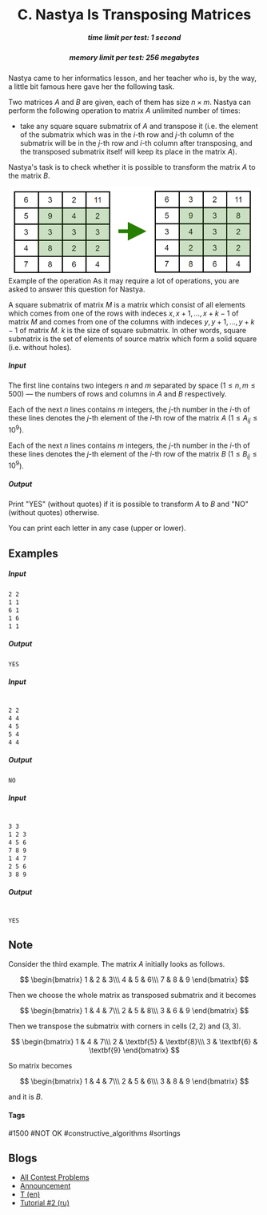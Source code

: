 <h1 style='text-align: center;'> C. Nastya Is Transposing Matrices</h1>

<h5 style='text-align: center;'>time limit per test: 1 second</h5>
<h5 style='text-align: center;'>memory limit per test: 256 megabytes</h5>

Nastya came to her informatics lesson, and her teacher who is, by the way, a little bit famous here gave her the following task.

Two matrices $A$ and $B$ are given, each of them has size $n \times m$. Nastya can perform the following operation to matrix $A$ unlimited number of times: 

* take any square square submatrix of $A$ and transpose it (i.e. the element of the submatrix which was in the $i$-th row and $j$-th column of the submatrix will be in the $j$-th row and $i$-th column after transposing, and the transposed submatrix itself will keep its place in the matrix $A$).

Nastya's task is to check whether it is possible to transform the matrix $A$ to the matrix $B$.

 ![](images/5d3b3e96ef831c4976c9a627ebd526d718dd362b.png) Example of the operation As it may require a lot of operations, you are asked to answer this question for Nastya.

A square submatrix of matrix $M$ is a matrix which consist of all elements which comes from one of the rows with indeces $x, x+1, \dots, x+k-1$ of matrix $M$ and comes from one of the columns with indeces $y, y+1, \dots, y+k-1$ of matrix $M$. $k$ is the size of square submatrix. In other words, square submatrix is the set of elements of source matrix which form a solid square (i.e. without holes).

##### Input

The first line contains two integers $n$ and $m$ separated by space ($1 \leq n, m \leq 500$) — the numbers of rows and columns in $A$ and $B$ respectively.

Each of the next $n$ lines contains $m$ integers, the $j$-th number in the $i$-th of these lines denotes the $j$-th element of the $i$-th row of the matrix $A$ ($1 \leq A_{ij} \leq 10^{9}$).

Each of the next $n$ lines contains $m$ integers, the $j$-th number in the $i$-th of these lines denotes the $j$-th element of the $i$-th row of the matrix $B$ ($1 \leq B_{ij} \leq 10^{9}$).

##### Output

Print "YES" (without quotes) if it is possible to transform $A$ to $B$ and "NO" (without quotes) otherwise.

You can print each letter in any case (upper or lower).

## Examples

##### Input


```text
2 2
1 1
6 1
1 6
1 1
```
##### Output


```text
YES
```
##### Input

```text

2 2
4 4
4 5
5 4
4 4

```
##### Output


```text
NO
```
##### Input

```text

3 3
1 2 3
4 5 6
7 8 9
1 4 7
2 5 6
3 8 9

```
##### Output


```text

YES
```
## Note

Consider the third example. The matrix $A$ initially looks as follows.

$$ \begin{bmatrix} 1 & 2 & 3\\\ 4 & 5 & 6\\\ 7 & 8 & 9 \end{bmatrix} $$

Then we choose the whole matrix as transposed submatrix and it becomes

$$ \begin{bmatrix} 1 & 4 & 7\\\ 2 & 5 & 8\\\ 3 & 6 & 9 \end{bmatrix} $$

Then we transpose the submatrix with corners in cells $(2, 2)$ and $(3, 3)$. 

$$ \begin{bmatrix} 1 & 4 & 7\\\ 2 & \textbf{5} & \textbf{8}\\\ 3 & \textbf{6} & \textbf{9} \end{bmatrix} $$

So matrix becomes

$$ \begin{bmatrix} 1 & 4 & 7\\\ 2 & 5 & 6\\\ 3 & 8 & 9 \end{bmatrix} $$

and it is $B$.



#### Tags 

#1500 #NOT OK #constructive_algorithms #sortings 

## Blogs
- [All Contest Problems](../Codeforces_Round_546_(Div._2).md)
- [Announcement](../blogs/Announcement.md)
- [T (en)](../blogs/T_(en).md)
- [Tutorial #2 (ru)](../blogs/Tutorial_2_(ru).md)
